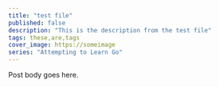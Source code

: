 ```yaml
---
title: "test file"
published: false
description: "This is the description from the test file"
tags: these,are,tags
cover_image: https://someimage
series: "Attempting to Learn Go"
---
```


Post body goes here.